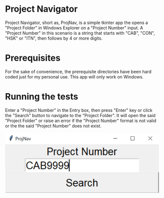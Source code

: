 # Project Navigator
Project Navigator, short as, ProjNav, is a simple tkinter app the opens a "Project Folder" in Windows Explorer on a "Project Number" input. 
A "Project Number" in this scenario is a string that starts with "CAB", "CON", "HSK" or "ITN", then follows by 4 or more digits. 

# Prerequisites
For the sake of convenience, the prerequisite directories have been hard coded just for my personal use. 
This app will only work on Windows. 

# Running the tests
Enter a "Project Number" in the Entry box, then press "Enter" key or click the "Search" button to navigate to the "Project Folder".
It will open the said "Project Folder" or raise an error if the "Project Number" format is not valid or the the said "Project Number" does not exist. 

![Screen Shot](img/projnav.PNG)